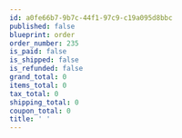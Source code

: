 ```yaml
---
id: a0fe66b7-9b7c-44f1-97c9-c19a095d8bbc
published: false
blueprint: order
order_number: 235
is_paid: false
is_shipped: false
is_refunded: false
grand_total: 0
items_total: 0
tax_total: 0
shipping_total: 0
coupon_total: 0
title: ' '
---
```

